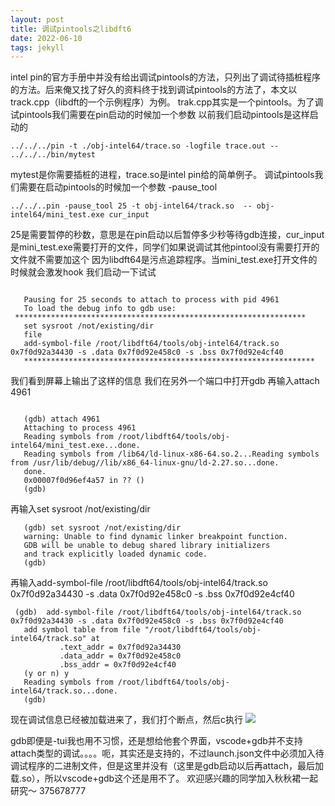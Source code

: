 ```yaml
---
layout: post
title: 调试pintools之libdft6
date: 2022-06-10
tags: jekyll 
---
```


intel pin的官方手册中并没有给出调试pintools的方法，只列出了调试待插桩程序的方法。后来俺又找了好久的资料终于找到调试pintools的方法了，本文以track.cpp（libdft的一个示例程序）为例。
 trak.cpp其实是一个pintools。为了调试pintools我们需要在pin启动的时候加一个参数
   以前我们启动pintools是这样启动的
   
```
../../../pin -t ./obj-intel64/trace.so -logfile trace.out -- ../../../bin/mytest
```
   mytest是你需要插桩的进程，trace.so是intel pin给的简单例子。
   调试pintools我们需要在启动pintools的时候加一个参数 -pause_tool
   
```
../../..pin -pause_tool 25 -t obj-intel64/track.so  -- obj-intel64/mini_test.exe cur_input
```
   25是需要暂停的秒数，意思是在pin启动以后暂停多少秒等待gdb连接，cur_input是mini_test.exe需要打开的文件，同学们如果说调试其他pintool没有需要打开的文件就不需要加这个
   因为libdft64是污点追踪程序。当mini_test.exe打开文件的时候就会激发hook
   我们启动一下试试
   
```

   Pausing for 25 seconds to attach to process with pid 4961
   To load the debug info to gdb use:
 *****************************************************************
   set sysroot /not/existing/dir
   file
   add-symbol-file /root/libdft64/tools/obj-intel64/track.so 0x7f0d92a34430 -s .data 0x7f0d92e458c0 -s .bss 0x7f0d92e4cf40
   *****************************************************************
```
   
   我们看到屏幕上输出了这样的信息
   我们在另外一个端口中打开gdb
   再输入attach 4961


```

   (gdb) attach 4961
   Attaching to process 4961
   Reading symbols from /root/libdft64/tools/obj-intel64/mini_test.exe...done.
   Reading symbols from /lib64/ld-linux-x86-64.so.2...Reading symbols from /usr/lib/debug//lib/x86_64-linux-gnu/ld-2.27.so...done.
   done.
   0x00007f0d96ef4a57 in ?? ()
   (gdb)
```
   
   再输入set sysroot /not/existing/dir

```
   (gdb) set sysroot /not/existing/dir
   warning: Unable to find dynamic linker breakpoint function.
   GDB will be unable to debug shared library initializers
   and track explicitly loaded dynamic code.
   (gdb)
```
   
   再输入add-symbol-file /root/libdft64/tools/obj-intel64/track.so 0x7f0d92a34430 -s .data 0x7f0d92e458c0 -s .bss 0x7f0d92e4cf40
  
```
 (gdb)  add-symbol-file /root/libdft64/tools/obj-intel64/track.so 0x7f0d92a34430 -s .data 0x7f0d92e458c0 -s .bss 0x7f0d92e4cf40
   add symbol table from file "/root/libdft64/tools/obj-intel64/track.so" at
           .text_addr = 0x7f0d92a34430
           .data_addr = 0x7f0d92e458c0
           .bss_addr = 0x7f0d92e4cf40
   (y or n) y
   Reading symbols from /root/libdft64/tools/obj-intel64/track.so...done.
   (gdb)
```
   
   现在调试信息已经被加载进来了，我们打个断点，然后c执行
 ![](upload/attach/202205/950919_BZQJXETH5SZMMMH.png)

gdb即便是-tui我也用不习惯，还是想给他套个界面，vscode+gdb并不支持attach类型的调试。。。。呃，其实还是支持的，不过launch.json文件中必须加入待调试程序的二进制文件，但是这里并没有（这里是gdb启动以后再attach，最后加载.so），所以vscode+gdb这个还是用不了。
欢迎感兴趣的同学加入秋秋裙一起研究～ 375678777


